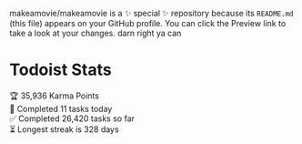 makeamovie/makeamovie is a ✨ special ✨ repository because its `README.md` (this file) appears on your GitHub profile.
You can click the Preview link to take a look at your changes. darn right ya can

# Todoist Stats

<!-- TODO-IST:START -->
🏆  35,936 Karma Points           
🌸  Completed 11 tasks today           
✅  Completed 26,420 tasks so far           
⏳  Longest streak is 328 days
<!-- TODO-IST:END -->